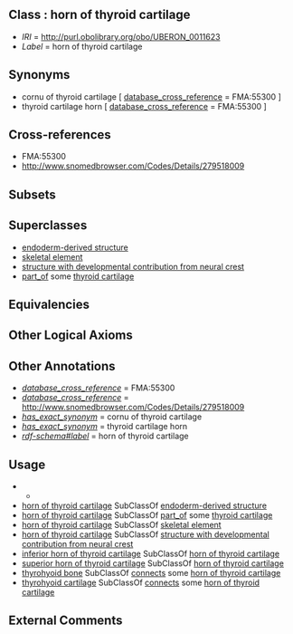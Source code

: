 
## Class : horn of thyroid cartilage

 * *IRI* = http://purl.obolibrary.org/obo/UBERON_0011623
 * *Label* = horn of thyroid cartilage

## Synonyms

 * cornu of thyroid cartilage [ [database_cross_reference](../../ef/oboInOwl#hasDbXref.md) = FMA:55300 ]
 * thyroid cartilage horn [ [database_cross_reference](../../ef/oboInOwl#hasDbXref.md) = FMA:55300 ]

## Cross-references

 * FMA:55300
 * http://www.snomedbrowser.com/Codes/Details/279518009

## Subsets


## Superclasses

 * [endoderm-derived structure](../../UBERON/19/UBERON_0004119.md)
 * [skeletal element](../../UBERON/65/UBERON_0004765.md)
 * [structure with developmental contribution from neural crest](../../UBERON/14/UBERON_0010314.md)
 * [part_of](../../BFO/50/BFO_0000050.md) some [thyroid cartilage](../../UBERON/38/UBERON_0001738.md)

## Equivalencies


## Other Logical Axioms


## Other Annotations

 * *[database_cross_reference](../../ef/oboInOwl#hasDbXref.md)* = FMA:55300
 * *[database_cross_reference](../../ef/oboInOwl#hasDbXref.md)* = http://www.snomedbrowser.com/Codes/Details/279518009
 * *[has_exact_synonym](../../ym/oboInOwl#hasExactSynonym.md)* = cornu of thyroid cartilage
 * *[has_exact_synonym](../../ym/oboInOwl#hasExactSynonym.md)* = thyroid cartilage horn
 * *[rdf-schema#label](../../el/rdf-schema#label.md)* = horn of thyroid cartilage

## Usage

 * -
 * [horn of thyroid cartilage](../../UBERON/23/UBERON_0011623.md) SubClassOf [endoderm-derived structure](../../UBERON/19/UBERON_0004119.md)
 * [horn of thyroid cartilage](../../UBERON/23/UBERON_0011623.md) SubClassOf [part_of](../../BFO/50/BFO_0000050.md) some [thyroid cartilage](../../UBERON/38/UBERON_0001738.md)
 * [horn of thyroid cartilage](../../UBERON/23/UBERON_0011623.md) SubClassOf [skeletal element](../../UBERON/65/UBERON_0004765.md)
 * [horn of thyroid cartilage](../../UBERON/23/UBERON_0011623.md) SubClassOf [structure with developmental contribution from neural crest](../../UBERON/14/UBERON_0010314.md)
 * [inferior horn of thyroid cartilage](../../UBERON/25/UBERON_0011625.md) SubClassOf [horn of thyroid cartilage](../../UBERON/23/UBERON_0011623.md)
 * [superior horn of thyroid cartilage](../../UBERON/24/UBERON_0011624.md) SubClassOf [horn of thyroid cartilage](../../UBERON/23/UBERON_0011623.md)
 * [thyrohyoid bone](../../UBERON/22/UBERON_0011622.md) SubClassOf [connects](../../RO/76/RO_0002176.md) some [horn of thyroid cartilage](../../UBERON/23/UBERON_0011623.md)
 * [thyrohyoid cartilage](../../UBERON/21/UBERON_0011621.md) SubClassOf [connects](../../RO/76/RO_0002176.md) some [horn of thyroid cartilage](../../UBERON/23/UBERON_0011623.md)

## External Comments

